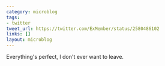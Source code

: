 ```yaml
---
category: microblog
tags:
- twitter
tweet_url: https://twitter.com/ExMember/status/2580486102
links: []
layout: microblog
---
```

Everything's perfect, I don't ever want to leave.

